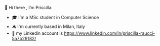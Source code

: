 👋 Hi there , I’m Priscilla
- 🎓  I’m a MSc student in Computer Science
- ⛺️  I'm currently based in Milan, Italy
- 💼  my Linkedin account is https://www.linkedin.com/in/priscilla-raucci-5a7b29182/ 

<!---
priraucci/priraucci is a ✨ special ✨ repository because its `README.md` (this file) appears on your GitHub profile.
You can click the Preview link to take a look at your changes.
--->
